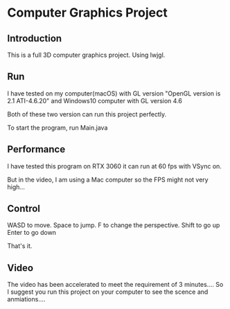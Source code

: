 # Computer Graphics Project

## Introduction

This is a full 3D computer graphics project. Using lwjgl.

## Run

I have tested on my computer(macOS) with GL version "OpenGL version is 2.1 ATI-4.6.20" and Windows10 computer with GL version 4.6

Both of these two version can run this project perfectly.

To start the program, run Main.java

## Performance

I have tested this program on RTX 3060 it can run at 60 fps with VSync on.

But in the video, I am using a Mac computer so the FPS might not very high...

## Control

WASD to move.
Space to jump.
F to change the perspective.
Shift to go up
Enter to go down

That's it.

## Video

The video has been accelerated to meet the requirement of 3 minutes.... So I suggest you run this project on your computer to see the scence and anmiations....